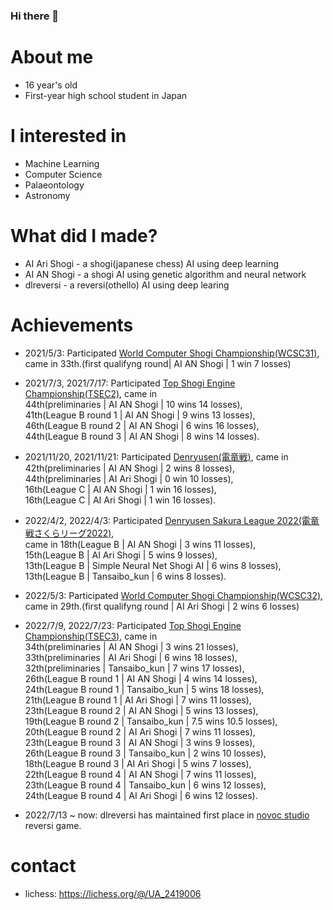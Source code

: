 ### Hi there 👋

# About me
- 16 year's old
- First-year high school student in Japan

# I interested in
- Machine Learning
- Computer Science
- Palaeontology
- Astronomy

# What did I made?
- AI Ari Shogi - a shogi(japanese chess) AI using deep learning
- AI AN Shogi - a shogi AI using genetic algorithm and neural network
- dlreversi - a reversi(othello) AI using deep learing

# Achievements
- 2021/5/3: Participated [World Computer Shogi Championship(WCSC31)](http://www2.computer-shogi.org/wcsc31/), came in 33th.(first qualifyng round| AI AN Shogi | 1 win 7 losses)

- 2021/7/3, 2021/7/17: Participated [Top Shogi Engine Championship(TSEC2)](https://golan.sakura.ne.jp/denryusen/dr2_tsec/dr1_live.php), came in<br>
44th(preliminaries | AI AN Shogi | 10 wins 14 losses), <br>
41th(League B round 1 | AI AN Shogi | 9 wins 13 losses), <br>
46th(League B round 2 | AI AN Shogi | 6 wins 16 losses), <br>
44th(League B round 3 | AI AN Shogi | 8 wins 14 losses).

- 2021/11/20, 2021/11/21: Participated [Denryusen(電竜戦)](https://golan.sakura.ne.jp/denryusen/dr2_production/dr1_live.php), came in <br>
42th(preliminaries | AI AN Shogi | 2 wins 8 losses), <br>
44th(preliminaries | AI Ari Shogi | 0 win 10 losses),<br>
16th(League C | AI AN Shogi | 1 win 16 losses), <br>
16th(League C | AI Ari Shogi | 1 win 16 losses).

- 2022/4/2, 2022/4/3: Participated [Denryusen Sakura League 2022(電竜戦さくらリーグ2022)](https://golan.sakura.ne.jp/denryusen/dr3_sakura/dr1_live.php), <br>
came in 18th(League B | AI AN Shogi | 3 wins 11 losses), <br>
15th(League B | AI Ari Shogi | 5 wins 9 losses),<br> 
13th(League B | Simple Neural Net Shogi AI | 6 wins 8 losses), <br>
13th(League B | Tansaibo_kun | 6 wins 8 losses).

- 2022/5/3: Participated [World Computer Shogi Championship(WCSC32)](http://www2.computer-shogi.org/wcsc32/), came in 29th.(first qualifyng round | AI Ari Shogi | 2 wins 6 losses)

- 2022/7/9, 2022/7/23: Participated [Top Shogi Engine Championship(TSEC3)](https://denryu-sen.jp/denryusen/dr3_tsec/dr1_live.php), came in <br>
34th(preliminaries | AI AN Shogi | 3 wins 21 losses), <br>
33th(preliminaries | AI Ari Shogi | 6 wins 18 losses),<br>
32th(preliminaries | Tansaibo_kun | 7 wins 17 losses),<br>
26th(League B round 1 | AI AN Shogi | 4 wins 14 losses),<br>
24th(League B round 1 | Tansaibo_kun | 5 wins 18 losses),<br>
21th(League B round 1 | AI Ari Shogi | 7 wins 11 losses),<br>
23th(League B round 2 | AI AN Shogi | 5 wins 13 losses),<br>
19th(League B round 2 | Tansaibo_kun | 7.5 wins 10.5 losses),<br>
20th(League B round 2 | AI Ari Shogi | 7 wins 11 losses),<br>
23th(League B round 3 | AI AN Shogi | 3 wins 9 losses),<br>
26th(League B round 3 | Tansaibo_kun | 2 wins 10 losses),<br>
18th(League B round 3 | AI Ari Shogi | 5 wins 7 losses),<br>
22th(League B round 4 | AI AN Shogi | 7 wins 11 losses),<br>
23th(League B round 4 | Tansaibo_kun | 6 wins 12 losses),<br>
24th(League B round 4 | AI Ari Shogi | 6 wins 12 losses).

- 2022/7/13 ~ now: dlreversi has maintained first place in [novoc studio](https://www.novoc.io/) reversi game.

# contact
- lichess: https://lichess.org/@/UA_2419006
